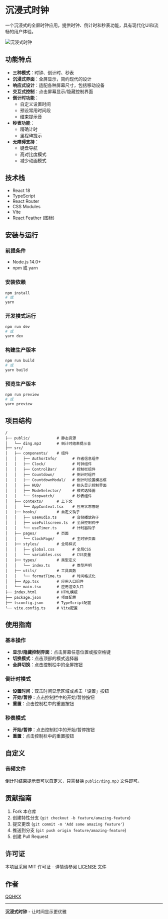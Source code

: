 # 沉浸式时钟

一个沉浸式的全屏时钟应用，提供时钟、倒计时和秒表功能，具有现代化UI和流畅的用户体验。

![沉浸式时钟](https://via.placeholder.com/800x400?text=沉浸式时钟+截图)

## 功能特点

- **三种模式**：时钟、倒计时、秒表
- **沉浸式界面**：全屏显示，简约现代的设计
- **响应式设计**：适配各种屏幕尺寸，包括移动设备
- **交互式控制**：点击屏幕显示/隐藏控制界面
- **倒计时功能**：
  - 自定义设置时间
  - 预设常用时间段
  - 结束提示音
- **秒表功能**：
  - 精确计时
  - 里程碑提示
- **无障碍支持**：
  - 键盘导航
  - 高对比度模式
  - 减少动画模式

## 技术栈

- React 18
- TypeScript
- React Router
- CSS Modules
- Vite
- React Feather (图标)

## 安装与运行

### 前提条件

- Node.js 14.0+
- npm 或 yarn

### 安装依赖

```bash
npm install
# 或
yarn
```

### 开发模式运行

```bash
npm run dev
# 或
yarn dev
```

### 构建生产版本

```bash
npm run build
# 或
yarn build
```

### 预览生产版本

```bash
npm run preview
# 或
yarn preview
```

## 项目结构

```
/
├── public/            # 静态资源
│   └── ding.mp3       # 倒计时结束提示音
├── src/
│   ├── components/    # 组件
│   │   ├── AuthorInfo/       # 作者信息组件
│   │   ├── Clock/            # 时钟组件
│   │   ├── ControlBar/       # 控制栏组件
│   │   ├── Countdown/        # 倒计时组件
│   │   ├── CountdownModal/   # 倒计时设置模态框
│   │   ├── HUD/              # 抬头显示控制界面
│   │   ├── ModeSelector/     # 模式选择器
│   │   └── Stopwatch/        # 秒表组件
│   ├── contexts/      # 上下文
│   │   └── AppContext.tsx    # 应用状态管理
│   ├── hooks/         # 自定义钩子
│   │   ├── useAudio.ts       # 音频播放钩子
│   │   ├── useFullscreen.ts  # 全屏控制钩子
│   │   └── useTimer.ts       # 计时器钩子
│   ├── pages/         # 页面
│   │   └── ClockPage/        # 主时钟页面
│   ├── styles/        # 全局样式
│   │   ├── global.css        # 全局CSS
│   │   └── variables.css     # CSS变量
│   ├── types/         # 类型定义
│   │   └── index.ts          # 类型声明
│   ├── utils/         # 工具函数
│   │   └── formatTime.ts     # 时间格式化
│   ├── App.tsx        # 应用入口组件
│   └── main.tsx       # 应用渲染入口
├── index.html         # HTML模板
├── package.json       # 项目配置
├── tsconfig.json      # TypeScript配置
└── vite.config.ts     # Vite配置
```

## 使用指南

### 基本操作

- **显示/隐藏控制界面**：点击屏幕任意位置或按空格键
- **切换模式**：点击顶部的模式选择器
- **全屏切换**：点击控制栏中的全屏按钮

### 倒计时模式

- **设置时间**：双击时间显示区域或点击「设置」按钮
- **开始/暂停**：点击控制栏中的开始/暂停按钮
- **重置**：点击控制栏中的重置按钮

### 秒表模式

- **开始/暂停**：点击控制栏中的开始/暂停按钮
- **重置**：点击控制栏中的重置按钮

## 自定义

### 音频文件

倒计时结束提示音可以自定义，只需替换 `public/ding.mp3` 文件即可。

## 贡献指南

1. Fork 本仓库
2. 创建特性分支 (`git checkout -b feature/amazing-feature`)
3. 提交更改 (`git commit -m 'Add some amazing feature'`)
4. 推送到分支 (`git push origin feature/amazing-feature`)
5. 创建 Pull Request

## 许可证

本项目采用 MIT 许可证 - 详情请参阅 [LICENSE](LICENSE) 文件

## 作者

[QQHKX](https://qqhkx.com)

---

**沉浸式时钟** - 让时间显示更优雅